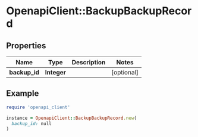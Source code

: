 # OpenapiClient::BackupBackupRecord

## Properties

| Name | Type | Description | Notes |
| ---- | ---- | ----------- | ----- |
| **backup_id** | **Integer** |  | [optional] |

## Example

```ruby
require 'openapi_client'

instance = OpenapiClient::BackupBackupRecord.new(
  backup_id: null
)
```

